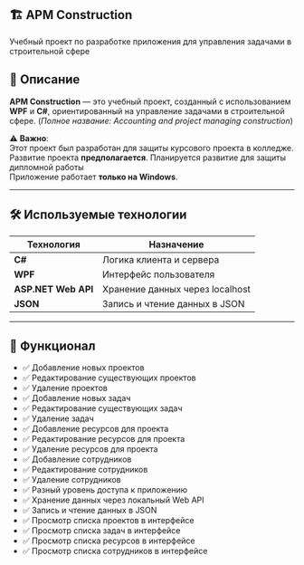 ## 🏗️ APM Construction 

Учебный проект по разработке приложения для управления задачами в строительной сфере

## 📝 Описание

**APM Construction** — это учебный проект, созданный с использованием **WPF** и **C#**, ориентированный на управление задачами в строительной сфере. (*Полное название: Accounting and project managing construction*)

⚠️ **Важно**:  
Этот проект был разработан для защиты курсового проекта в колледже.
Развитие проекта **предполагается**. Планируется развитие для защиты дипломной работы  
Приложение работает **только на Windows**.

---

## 🛠 Используемые технологии

| Технология         | Назначение                      |
|--------------------|----------------------------------|
| **C#**             | Логика клиента и сервера         |
| **WPF**            | Интерфейс пользователя          |
| **ASP.NET Web API** | Хранение данных через localhost   |
| **JSON** | Запись и чтение данных в JSON |

---

## 🧩 Функционал

- ✅ Добавление новых проектов  
- ✅ Редактирование существующих проектов  
- ✅ Удаление проектов
- ✅ Добавление новых задач  
- ✅ Редактирование существующих задач  
- ✅ Удаление задач
- ✅ Добавление ресурсов для проекта
- ✅ Редактирование ресурсов для проекта
- ✅ Удаление ресурсов для проекта
- ✅ Добавление сотрудников
- ✅ Редактирование сотрудников
- ✅ Удаление сотрудников
- ✅ Разный уровень доступа к приложению
- ✅ Хранение данных через локальный Web API  
- ✅ Запись и чтение данных в JSON  
- ✅ Просмотр списка проектов в интерфейсе
- ✅ Просмотр списка задач в интерфейсе
- ✅ Просмотр списка ресурсов в интерфейсе
- ✅ Просмотр списка сотрудников в интерфейсе
